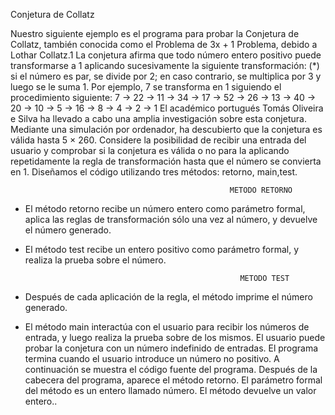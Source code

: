Conjetura de Collatz

Nuestro siguiente ejemplo es el programa para probar la Conjetura de Collatz, también conocida como el Problema de 3x + 1
Problema, debido a Lothar Collatz.1 La conjetura afirma que todo número entero positivo puede transformarse
a 1 aplicando sucesivamente la siguiente transformación:
(*) si el número es par, se divide por 2; en caso contrario, se multiplica por 3 y luego se le suma 1.
Por ejemplo, 7 se transforma en 1 siguiendo el procedimiento siguiente:
7 → 22 → 11 → 34 → 17 → 52 → 26 → 13 → 40 →
20 → 10 → 5 → 16 → 8 → 4 → 2 → 1
El académico portugués Tomás Oliveira e Silva ha llevado a cabo una amplia investigación sobre esta conjetura.
Mediante una simulación por ordenador, ha descubierto que la conjetura es válida hasta 5 × 260.
Considere la posibilidad de recibir una entrada del usuario y comprobar si la conjetura es válida o no para la
aplicando repetidamente la regla de transformación hasta que el número se convierta en 1. Diseñamos el código
utilizando tres métodos: retorno, main,test.

                                                     METODO RETORNO

- El método retorno recibe un número entero como parámetro formal, aplica las reglas de transformación
sólo una vez al número, y devuelve el número generado.
- El método test recibe un entero positivo como parámetro formal, y realiza la prueba sobre el número. 

                                                      METODO TEST

- Después de cada aplicación de la regla, el método imprime el número generado.
- El método main interactúa con el usuario para recibir los números de entrada, y luego realiza la prueba sobre
de los mismos. El usuario puede probar la conjetura con un número indefinido de entradas. El programa termina
cuando el usuario introduce un número no positivo.
A continuación se muestra el código fuente del programa. Después de la cabecera del programa, aparece el método retorno. 
El parámetro formal del método es un entero llamado número. El método devuelve un valor entero..